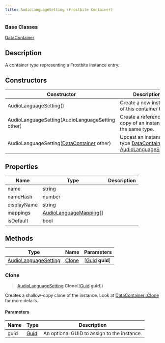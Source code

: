 ```yaml
---
title: AudioLanguageSetting (Frostbite Container)
---
```

### Base Classes

[DataContainer](/vext/ref/cls/shr/datacontainer)

## Description

A container type representing a Frostbite instance entry.

## Constructors

| Constructor                                                                     | Description                                                                                                                     |
| ------------------------------------------------------------------------------- | ------------------------------------------------------------------------------------------------------------------------------- |
| AudioLanguageSetting()                                                          | Create a new instance of this container type.                                                                                   |
| AudioLanguageSetting(AudioLanguageSetting other)                                | Create a reference copy of an instance of the same type.                                                                        |
| AudioLanguageSetting([DataContainer](/vext/ref/cls/shr/datacontainer) other) | Upcast an instance of type [DataContainer](/vext/ref/cls/shr/datacontainer) to [AudioLanguageSetting](AudioLanguageSetting). |

## Properties

| Name        | Type                                             | Description |
| ----------- | ------------------------------------------------ | ----------- |
| name        | string                                           |             |
| nameHash    | number                                           |             |
| displayName | string                                           |             |
| mappings    | [AudioLanguageMapping](AudioLanguageMapping)\[\] |             |
| isDefault   | bool                                             |             |

## Methods

| Type                                         | Name            | Parameters                                     |
| -------------------------------------------- | --------------- | ---------------------------------------------- |
| [AudioLanguageSetting](AudioLanguageSetting) | [Clone](#clone) | \[[Guid](/vext/ref/cls/shr/guid) **guid**\] |

### Clone

> [AudioLanguageSetting](AudioLanguageSetting) **Clone**(\[[Guid](/vext/ref/cls/shr/guid) **guid**\])

Creates a shallow-copy clone of the instance. Look at [DataContainer::Clone](/vext/ref/cls/shr/datacontainer#clone) for more details.

#### Parameters

| Name | Type         | Description                                 |
| ---- | ------------ | ------------------------------------------- |
| guid | [Guid](Guid) | An optional GUID to assign to the instance. |
